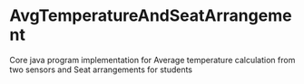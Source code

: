 # AvgTemperatureAndSeatArrangement
Core java program implementation for Average temperature calculation from two sensors and Seat arrangements for students
